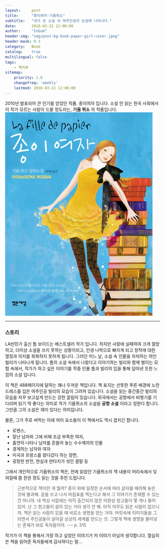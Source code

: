 ```yaml
---
layout:     post
title:      "종이여자-기욤뮈소"
subtitle:   "내가 쓴 소설 속 여주인공이 눈앞에 나타나다."
date:       2018-03-22 12:00:00
author:     "Inbum"
header-img: "img/post-bg-book-paper-girl-cover.jpeg"
header-mask: 0.3
category:   Book
catalog:    true
multilingual: false
tags:
    - 책리뷰
sitemap:
    priority: 1.0
    changefreq: 'weekly'
    lastmod: 2018-03-22 12:00:00
---
```

2010년 발표되어 큰 인기를 얻었던 작품. 종이여자 입니다. 소설 안 읽는 한국 사회에서 이 작가 모르는 사람이 드물 정도라는, **기욤 뮈소** 의 작품입니다.
![종이여자 책표지](/img/post-bg-book-paper-girl-cover.jpeg)

*** 
### 스토리
LA빈민가 출신 톰 보이드는 베스트셀러 작가 입니다. 하지만 사랑에 실패하여 크게 절망하고, 더이상 소설을 쓰지 못하는 상황이되고, 인생 나락으로 빠지게 되고 창작에 대한 열정과 의지를 회복하지 못하게 됩니다. 그러던 어느 날, 소설 속 인물을 자처하는 여인 빌리가 나타나게 됩니다. 톰의 소설 속에서 나왔다고 이야기하는 빌리와 함께 벌이는 모험 속에서, 작가가 하고 싶은 이야기를 작중 인물 톰과 빌리의 입을 통해 담아낸 듯한 느낌의 소설 입니다.

이 책은
488페이지에 달하는 꽤나 두꺼운 책입니다. 책 표지는 산뜻한 푸른 배경에 노란 드레스를 입은 여주인공 빌리의 모습이 그려져 있습니다. 소설을 읽는 중간중간 빌리의 모습을 자꾸 보고싶게 만드는 강한 끌림이 있습니다. 외국에서는 공항에서 비행기를 기다리며 읽기 딱 좋다는 의미로 작가 기욤뮈소의 소설을 **공항 소설** 이라고 칭한다 합니다. 그만큼 그의 소설은 재미 있다는 의미입니다. 

물론, 그가 주로 써먹는 아래 여러 요소들이 이 책에서도 역시 겹치긴 합니다.
 - 로맨스, 
 - 잘난 남자와 그에 비해 조금 부족한 여자,
 - 홀연히 나타나 남자를 흔들어 놓는 수수께끼의 인물
 - 경계하는 남자와 여자 
 - 미국과 프랑스를 왔다갔다 하는 장면,
 - 굉장한 반전, 현실과 판타지가 섞인 결말 등

그래서 개인적으로 기욤뮈소의 책은, 전에 읽었던 기욤뮈소의 책 내용이 머리속에서 잊혀질때 쯤 한권 정도 읽는 것을 추천 드립니다.

> 근본적으로 책이란 게 뭘까? 종이 위에 일정한 순서에 따라 글자를 배려해 놓은 것에 불과해. 글을 쓰고 나서 마침표를 찍는다고 해서 그 이야기가 존재할 수 있는건 아니야. 내 책상 서랍에는 아직 출간되지 않은 미완성 원고들이 몇 개나 들어 있어. 난 그 원고들이 살아 있는 거라 생각 안 해. 아직 아무도 읽은 사람이 없으니까. 책은 읽는 사람이 있을 때 비로소 생명을 얻는 거야. 머릿속에 이미지들을 그리면서 주인공들이 살아갈 상상의 세계를 만드는 것. 그렇게 책에 생명을 불어넣는 존재가 바로 독자들이야.
> --- p. 315

작가가 이 책을 통해서 가장 하고 싶었던 이야기가 저 이야기 아닐까 생각합니다. 열심히 쓴 책을 읽어준 독자들에게 감사하다는 말...